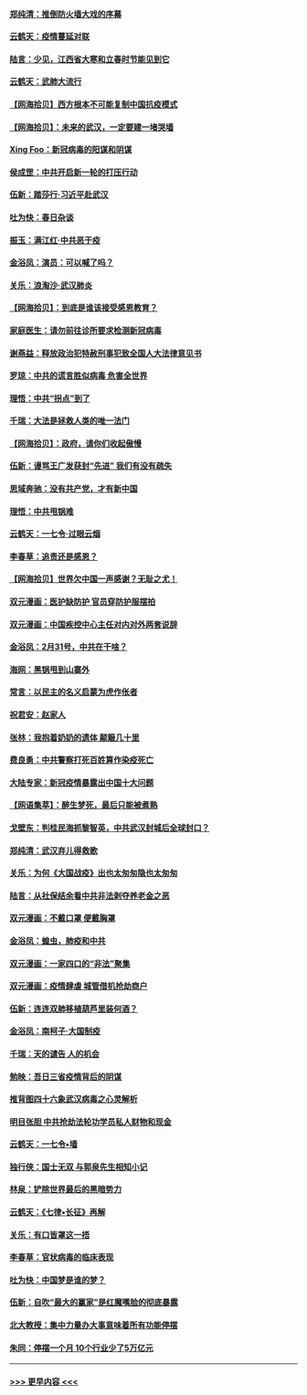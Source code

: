 #### [郑纯清：推倒防火墙大戏的序幕](../pages/nsc993/n11940838.md?t=03151231) 
#### [云鹤天：疫情蔓延对联](../pages/nsc993/n11940579.md?t=03151231) 
#### [陆言：少见，江西省大寒和立春时节能见到它](../pages/nsc993/n11939983.md?t=03151231) 
#### [云鹤天：武肺大流行](../pages/nsc993/n11939902.md?t=03151231) 
#### [【网海拾贝】西方根本不可能复制中国抗疫模式](../pages/nsc993/n11939725.md?t=03151231) 
#### [【网海拾贝】：未来的武汉，一定要建一堵哭墙](../pages/nsc993/n11938684.md?t=03151231) 
#### [Xing Foo：新冠病毒的阳谋和阴谋](../pages/nsc993/n11936086.md?t=03151231) 
#### [侯成罡：中共开启新一轮的打压行动](../pages/nsc993/n11935730.md?t=03151231) 
#### [伍新：踏莎行‧习近平赴武汉](../pages/nsc993/n11935157.md?t=03151231) 
#### [吐为快：春日杂谈](../pages/nsc993/n11934776.md?t=03151231) 
#### [振玉：满江红‧中共恶于疫](../pages/nsc993/n11934647.md?t=03151231) 
#### [金浴凤：演员：可以喊了吗？](../pages/nsc993/n11934602.md?t=03151231) 
#### [关乐：浪淘沙·武汉肺炎](../pages/nsc993/n11931792.md?t=03151231) 
#### [【网海拾贝】：到底是谁该接受感恩教育？](../pages/nsc993/n11931552.md?t=03151231) 
#### [家庭医生：请勿前往诊所要求检测新冠病毒](../pages/nsc993/n11929190.md?t=03151231) 
#### [谢燕益：释放政治犯特赦刑事犯致全国人大法律意见书](../pages/nsc993/n11928978.md?t=03151231) 
#### [罗琼：中共的谎言胜似病毒 危害全世界](../pages/nsc993/n11922636.md?t=03151231) 
#### [理悟：中共“拐点”到了](../pages/nsc993/n11928496.md?t=03151231) 
#### [千瑞：大法是拯救人类的唯一法门](../pages/nsc993/n11927637.md?t=03151231) 
#### [【网海拾贝】：政府，请你们收起傲慢](../pages/nsc993/n11926932.md?t=03151231) 
#### [伍新：谩骂王广发获封“先进” 我们有没有疏失](../pages/nsc993/n11926101.md?t=03151231) 
#### [思域奔驰：没有共产党，才有新中国](../pages/nsc993/n11926058.md?t=03151231) 
#### [理悟：中共甩锅难](../pages/nsc993/n11925355.md?t=03151231) 
#### [云鹤天：一七令·过眼云烟](../pages/nsc993/n11925284.md?t=03151231) 
#### [李春草：追责还是感恩？](../pages/nsc993/n11925274.md?t=03151231) 
#### [【网海拾贝】世界欠中国一声感谢？无耻之尤！](../pages/nsc993/n11925239.md?t=03151231) 
#### [双元漫画：医护缺防护 官员穿防护服摆拍](../pages/nsc993/n11923899.md?t=03151231) 
#### [双元漫画：中国疾控中心主任对内对外两套说辞](../pages/nsc993/n11921994.md?t=03151231) 
#### [金浴凤：2月31号，中共在干啥？](../pages/nsc993/n11922706.md?t=03151231) 
#### [海网：黑锅甩到山寨外](../pages/nsc993/n11922688.md?t=03151231) 
#### [常言：以民主的名义启蒙为虎作伥者](../pages/nsc993/n11922217.md?t=03151231) 
#### [祝君安：赵家人](../pages/nsc993/n11922209.md?t=03151231) 
#### [张林：我抱着奶奶的遗体 颠簸几十里](../pages/nsc993/n11920945.md?t=03151231) 
#### [费良勇：中共警察打死百姓算作染疫死亡](../pages/nsc993/n11919264.md?t=03151231) 
#### [大陆专家：新冠疫情暴露出中国十大问题](../pages/nsc993/n11919187.md?t=03151231) 
#### [【网语集萃】：醉生梦死，最后只能被煮熟](../pages/nsc993/n11918994.md?t=03151231) 
#### [戈壁东：判桂民海抓黎智英，中共武汉封城后全球封口？](../pages/nsc993/n11917982.md?t=03151231) 
#### [郑纯清：武汉弃儿得救歌](../pages/nsc993/n11917881.md?t=03151231) 
#### [关乐：为何《大国战疫》出也太匆匆隐也太匆匆](../pages/nsc993/n11917792.md?t=03151231) 
#### [陆言：从社保结余看中共非法剥夺养老金之恶](../pages/nsc993/n11917084.md?t=03151231) 
#### [双元漫画：不戴口罩 便戴胸罩](../pages/nsc993/n11916447.md?t=03151231) 
#### [金浴凤：蝗虫，肺疫和中共](../pages/nsc993/n11916904.md?t=03151231) 
#### [双元漫画：一家四口的“非法”聚集](../pages/nsc993/n11916378.md?t=03151231) 
#### [双元漫画：疫情肆虐 城管借机抢劫商户](../pages/nsc993/n11916310.md?t=03151231) 
#### [伍新：连连双肺移植葫芦里装何酒？](../pages/nsc993/n11913667.md?t=03151231) 
#### [金浴凤：南柯子·大国制疫](../pages/nsc993/n11913657.md?t=03151231) 
#### [千瑞：天的谴告  人的机会](../pages/nsc993/n11913309.md?t=03151231) 
#### [勉映：吾日三省疫情背后的阴谋](../pages/nsc993/n11913079.md?t=03151231) 
#### [推背图四十六象武汉病毒之心灵解析](../pages/nsc993/n11911761.md?t=03151231) 
#### [明目张胆 中共抢劫法轮功学员私人财物和现金](../pages/nsc993/n11910262.md?t=03151231) 
#### [云鹤天：一七令▪墙](../pages/nsc993/n11910627.md?t=03151231) 
#### [独行侠：国士无双 与郭泉先生相知小记](../pages/nsc993/n11910613.md?t=03151231) 
#### [林泉：铲除世界最后的黑暗势力](../pages/nsc993/n11909320.md?t=03151231) 
#### [云鹤天：《七律▪长征》再解](../pages/nsc993/n11909327.md?t=03151231) 
#### [关乐：有口皆罩这一捂](../pages/nsc993/n11908393.md?t=03151231) 
#### [李春草：官状病毒的临床表现](../pages/nsc993/n11908339.md?t=03151231) 
#### [吐为快：中国梦是谁的梦？](../pages/nsc993/n11906564.md?t=03151231) 
#### [伍新：自吹“最大的赢家”是红魔嘴脸的彻底暴露](../pages/nsc993/n11906407.md?t=03151231) 
#### [北大教授：集中力量办大事意味着所有功能停摆](../pages/nsc993/n11904800.md?t=03151231) 
#### [朱同：停摆一个月 10个行业少了5万亿元](../pages/nsc993/n11904498.md?t=03151231) 

----
#### [ >>> 更早内容 <<< ](../indexes/nsc993-earlier.md)
